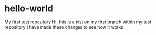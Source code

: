 # hello-world
My first test repository 
Hi, this is a test on my first branch within my test repository 
I have made these changes to see how it works 
